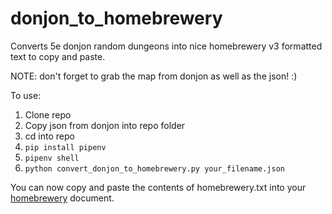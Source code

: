 # donjon_to_homebrewery
Converts 5e donjon random dungeons into nice homebrewery v3 formatted text to copy and paste.

NOTE: don't forget to grab the map from donjon as well as the json! :)

To use:
1. Clone repo
1. Copy json from donjon into repo folder
1. cd into repo
1. `pip install pipenv`
1. `pipenv shell`
1. `python convert_donjon_to_homebrewery.py your_filename.json`

You can now copy and paste the contents of homebrewery.txt into your [homebrewery](https://homebrewery.naturalcrit.com/) document.

